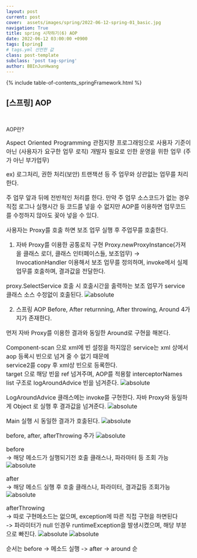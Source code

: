 ```yaml
---
layout: post
current: post
cover:  assets/images/spring/2022-06-12-spring-01_basic.jpg
navigation: True
title: spring 시작하기(6) AOP
date: 2022-06-12 03:00:00 +0900
tags: [spring]  
# tags.yml 선언한 값
class: post-template
subclass: 'post tag-spring'
author: BBInJunHwang
---
```


{% include table-of-contents_springFramework.html %}
<br>
<h2>[스프링] AOP</h2><br>

AOP란?<br> 
<p align = "justify">
<font size=3>
Aspect Oriented Programming 관점지향 프로그래밍으로 사용자 기준이 아닌 (사용자가 요구한 업무 로직) 개발자 필요로 인한 운영을 위한 업무 (주가 아닌 부가업무)

ex) 로그처리, 권한 처리(보안) 트랜잭션 등 주 업무와 상관없는 업무를 처리한다.

주 업무 앞과 뒤에 전반적인 처리를 한다.
만약 주 업무 소스코드가 없는 경우 직접 로그나 실행시간 등 코드를 넣을 수 없지만 AOP를 이용하면 업무코드를 수정하지 않아도 꽂아 넣을 수 있다.

사용자는 Proxy를 호출 하면 보조 업무 실행 후 주업무를 호출한다.


1. 자바 Proxy를 이용한 공통로직 구현
Proxy.newProxyInstance(가져올 클래스 로더, 클래스 인터페이스들, 보조업무)
-> InvocationHandler 이용해서 보조 업무를 정의하며, invoke에서 실제 업무를 호출하며, 결과값을 전달한다.

proxy.SelectService 호출 시 호출시간을 출력하는 보조 업무가 service 클래스 소스 수정없이 호출된다.
<img data-action="zoom" src='{{ "/assets/images/spring/spring06/ch06_main_class_aop_01.PNG" | relative_url }}' alt='absolute'>


2. 스프링 AOP
Before, After returnning, After throwing, Around 4가지가 존재한다.

먼저 자바 Proxy를 이용한 결과와 동일한 Around로 구현을 해본다.

Component-scan 으로 xml에 빈 설정을 하지않은 service는 xml 상에서 aop 등록시 빈으로 넘겨 줄 수 없기 때문에<br>
service2를 copy 후  xml상 빈으로 등록한다.<br>
target 으로 해당 빈을 ref 넘겨주며, AOP를 적용할 interceptorNames list 구조로 logAroundAdvice 빈을 넘겨준다.
<img data-action="zoom" src='{{ "/assets/images/spring/spring06/ch06_bean_xml_01.PNG" | relative_url }}' alt='absolute'>

LogAroundAdvice 클래스에는 invoke를 구현한다. 자바 Proxy와 동일하게 Object 로 실행 후 결과값을 넘겨준다.
<img data-action="zoom" src='{{ "/assets/images/spring/spring06/ch06_advice_class_aop_01.PNG" | relative_url }}' alt='absolute'>

Main 실행 시 동일한 결과가 호출된다.
<img data-action="zoom" src='{{ "/assets/images/spring/spring06/ch06_main_class_aop_02.PNG" | relative_url }}' alt='absolute'>

before, after, afterThrowing 추가
<img data-action="zoom" src='{{ "/assets/images/spring/spring06/ch06_bean_xml_02.PNG" | relative_url }}' alt='absolute'>

before<br>
-> 해당 메소드가 실행되기전 호출 클래스나, 파라마터 등 조회 가능
<img data-action="zoom" src='{{ "/assets/images/spring/spring06/ch06_before_class_aop_01.PNG" | relative_url }}' alt='absolute'>

after<br>
-> 해당 메소드 실행 후 호출 클래스나, 파라미터, 결과값등 조회가능
<img data-action="zoom" src='{{ "/assets/images/spring/spring06/ch06_after_class_aop_01.PNG" | relative_url }}' alt='absolute'>

afterThrowing<br>
-> 따로 구현메소드는 없으며, exception에 따른 직접 구현을 하면된다 <br>
-> 파라미터가 null 인경우 runtimeException을 발생시켰으며, 해당 부분으로 빠진다.
<img data-action="zoom" src='{{ "/assets/images/spring/spring06/ch06_afterThrowing_class_aop_01.PNG" | relative_url }}' alt='absolute'>
<img data-action="zoom" src='{{ "/assets/images/spring/spring06/ch06_bean_service_class_01.PNG" | relative_url }}' alt='absolute'>

순서는 before -> 메소드 실행 -> after -> around 순

</font>
</p>